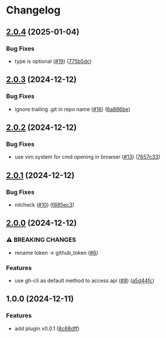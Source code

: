 # Changelog

## [2.0.4](https://github.com/fredrikaverpil/pr.nvim/compare/v2.0.3...v2.0.4) (2025-01-04)


### Bug Fixes

* type is optional ([#19](https://github.com/fredrikaverpil/pr.nvim/issues/19)) ([775b5dc](https://github.com/fredrikaverpil/pr.nvim/commit/775b5dc6249461e03b69f819a94b693e0fe8bbbc))

## [2.0.3](https://github.com/fredrikaverpil/pr.nvim/compare/v2.0.2...v2.0.3) (2024-12-12)


### Bug Fixes

* ignore trailing .git in repo name ([#16](https://github.com/fredrikaverpil/pr.nvim/issues/16)) ([6a886be](https://github.com/fredrikaverpil/pr.nvim/commit/6a886bed5faa0f05e4cb27b3f5d373a8c5c21b98))

## [2.0.2](https://github.com/fredrikaverpil/pr.nvim/compare/v2.0.1...v2.0.2) (2024-12-12)


### Bug Fixes

* use vim.system for cmd opening in browser ([#13](https://github.com/fredrikaverpil/pr.nvim/issues/13)) ([7657c33](https://github.com/fredrikaverpil/pr.nvim/commit/7657c33edc9b86720a6c3d401aa567924d99447d))

## [2.0.1](https://github.com/fredrikaverpil/pr.nvim/compare/v2.0.0...v2.0.1) (2024-12-12)


### Bug Fixes

* nilcheck ([#10](https://github.com/fredrikaverpil/pr.nvim/issues/10)) ([f885ec3](https://github.com/fredrikaverpil/pr.nvim/commit/f885ec31e6bb84546cb0cc167db033b5e7827dab))

## [2.0.0](https://github.com/fredrikaverpil/pr.nvim/compare/v1.0.0...v2.0.0) (2024-12-12)


### ⚠ BREAKING CHANGES

* rename token -> github_token ([#6](https://github.com/fredrikaverpil/pr.nvim/issues/6))

### Features

* use gh-cli as default method to access api ([#8](https://github.com/fredrikaverpil/pr.nvim/issues/8)) ([a5d44fc](https://github.com/fredrikaverpil/pr.nvim/commit/a5d44fc5fe662e3397a04beb4f5677e9d4be6bf6))

## 1.0.0 (2024-12-11)


### Features

* add plugin v0.0.1 ([8c68dff](https://github.com/fredrikaverpil/pr.nvim/commit/8c68dfff17e3b7f0c5f29d2ad7bcd00eed0eb8a5))
